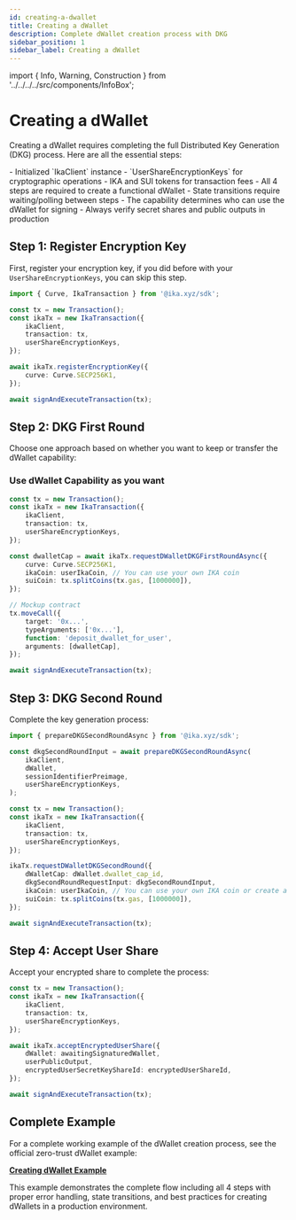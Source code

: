 ```yaml
---
id: creating-a-dwallet
title: Creating a dWallet
description: Complete dWallet creation process with DKG
sidebar_position: 1
sidebar_label: Creating a dWallet
---
```


import { Info, Warning, Construction } from '../../../../src/components/InfoBox';

# Creating a dWallet

<Construction />

Creating a dWallet requires completing the full Distributed Key Generation (DKG) process. Here are all the essential steps:

<Info title="Prerequisites">
- Initialized `IkaClient` instance
- `UserShareEncryptionKeys` for cryptographic operations
- IKA and SUI tokens for transaction fees
</Info>

<Warning title="Important Notes">
- All 4 steps are required to create a functional dWallet
- State transitions require waiting/polling between steps
- The capability determines who can use the dWallet for signing
- Always verify secret shares and public outputs in production
</Warning>

## Step 1: Register Encryption Key

First, register your encryption key, if you did before with your `UserShareEncryptionKeys`, you can skip this step.

```typescript
import { Curve, IkaTransaction } from '@ika.xyz/sdk';

const tx = new Transaction();
const ikaTx = new IkaTransaction({
	ikaClient,
	transaction: tx,
	userShareEncryptionKeys,
});

await ikaTx.registerEncryptionKey({
	curve: Curve.SECP256K1,
});

await signAndExecuteTransaction(tx);
```

## Step 2: DKG First Round

Choose one approach based on whether you want to keep or transfer the dWallet capability:

### Use dWallet Capability as you want

```typescript
const tx = new Transaction();
const ikaTx = new IkaTransaction({
	ikaClient,
	transaction: tx,
	userShareEncryptionKeys,
});

const dwalletCap = await ikaTx.requestDWalletDKGFirstRoundAsync({
	curve: Curve.SECP256K1,
	ikaCoin: userIkaCoin, // You can use your own IKA coin
	suiCoin: tx.splitCoins(tx.gas, [1000000]),
});

// Mockup contract
tx.moveCall({
	target: '0x...',
	typeArguments: ['0x...'],
	function: 'deposit_dwallet_for_user',
	arguments: [dwalletCap],
});

await signAndExecuteTransaction(tx);
```

## Step 3: DKG Second Round

Complete the key generation process:

```typescript
import { prepareDKGSecondRoundAsync } from '@ika.xyz/sdk';

const dkgSecondRoundInput = await prepareDKGSecondRoundAsync(
	ikaClient,
	dWallet,
	sessionIdentifierPreimage,
	userShareEncryptionKeys,
);

const tx = new Transaction();
const ikaTx = new IkaTransaction({
	ikaClient,
	transaction: tx,
	userShareEncryptionKeys,
});

ikaTx.requestDWalletDKGSecondRound({
	dWalletCap: dWallet.dwallet_cap_id,
	dkgSecondRoundRequestInput: dkgSecondRoundInput,
	ikaCoin: userIkaCoin, // You can use your own IKA coin or create a new one
	suiCoin: tx.splitCoins(tx.gas, [1000000]),
});

await signAndExecuteTransaction(tx);
```

## Step 4: Accept User Share

Accept your encrypted share to complete the process:

```typescript
const tx = new Transaction();
const ikaTx = new IkaTransaction({
	ikaClient,
	transaction: tx,
	userShareEncryptionKeys,
});

await ikaTx.acceptEncryptedUserShare({
	dWallet: awaitingSignaturedWallet,
	userPublicOutput,
	encryptedUserSecretKeyShareId: encryptedUserShareId,
});

await signAndExecuteTransaction(tx);
```

## Complete Example

For a complete working example of the dWallet creation process, see the official zero-trust dWallet example:

**[Creating dWallet Example](https://github.com/dwallet-labs/ika/blob/main/sdk/typescript/examples/zero-trust-dwallet/creating-dwallet.ts)**

This example demonstrates the complete flow including all 4 steps with proper error handling, state transitions, and best practices for creating dWallets in a production environment.
